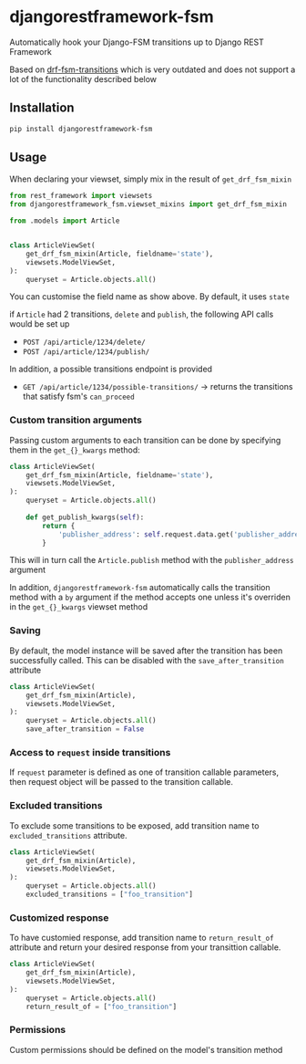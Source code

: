 djangorestframework-fsm
===================

Automatically hook your Django-FSM transitions up to Django REST Framework

Based on [drf-fsm-transitions](https://github.com/jacobh/drf-fsm-transitions) which is very outdated and does not support a lot of the functionality described below

## Installation

```bash
pip install djangorestframework-fsm
```


## Usage

When declaring your viewset, simply mix in the result of `get_drf_fsm_mixin`

```python
from rest_framework import viewsets
from djangorestframework_fsm.viewset_mixins import get_drf_fsm_mixin

from .models import Article


class ArticleViewSet(
    get_drf_fsm_mixin(Article, fieldname='state'),
    viewsets.ModelViewSet,
):
    queryset = Article.objects.all()
```

You can customise the field name as show above. By default, it uses `state`

if `Article` had 2 transitions, `delete` and `publish`, the following API calls would be set up

- `POST /api/article/1234/delete/`
- `POST /api/article/1234/publish/`


In addition, a possible transitions endpoint is provided

- `GET /api/article/1234/possible-transitions/` -> returns the transitions that satisfy fsm's `can_proceed`

### Custom transition arguments

Passing custom arguments to each transition can be done by specifying them in the `get_{}_kwargs` method:

```python
class ArticleViewSet(
    get_drf_fsm_mixin(Article, fieldname='state'),
    viewsets.ModelViewSet,
):
    queryset = Article.objects.all()
    
    def get_publish_kwargs(self):
        return {
            'publisher_address': self.request.data.get('publisher_address', ''),
        }
```

This will in turn call the `Article.publish` method with the `publisher_address` argument

In addition, `djangorestframework-fsm` automatically calls the transition method with a `by` argument if the method accepts one unless it's overriden in the `get_{}_kwargs` viewset method
### Saving

By default, the model instance will be saved after the transition has been successfully called. This can be disabled with the `save_after_transition` attribute

```python
class ArticleViewSet(
    get_drf_fsm_mixin(Article),
    viewsets.ModelViewSet,
):
    queryset = Article.objects.all()
    save_after_transition = False
```

### Access to `request` inside transitions

If `request` parameter is defined as one of transition callable parameters, then request object will be passed to the transition callable.

### Excluded transitions
To exclude some transitions to be exposed, add transition name to `excluded_transitions` attribute.

```python
class ArticleViewSet(
    get_drf_fsm_mixin(Article),
    viewsets.ModelViewSet,
):
    queryset = Article.objects.all()
    excluded_transitions = ["foo_transition"]
```

### Customized response

To have customied response, add transition name to `return_result_of` attribute and return your desired response from your transittion callable.

```python
class ArticleViewSet(
    get_drf_fsm_mixin(Article),
    viewsets.ModelViewSet,
):
    queryset = Article.objects.all()
    return_result_of = ["foo_transition"]
```

### Permissions

Custom permissions should be defined on the model's transition method


